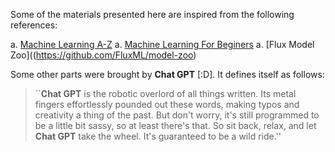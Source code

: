 Some of the materials presented here are inspired from the following references:

a. [Machine Learning A-Z](https://www.superdatascience.com/pages/machine-learning)
a. [Machine Learning For Beginers](https://github.com/microsoft/ML-For-Beginners)
a. [Flux Model Zoo]((https://github.com/FluxML/model-zoo)

Some other parts were brought by **Chat GPT** [:D]. It defines itself as follows:  
> ``**Chat GPT** is the robotic overlord of all things written. Its metal fingers effortlessly pounded out these words, making typos and creativity a thing of the past. But don't worry, it's still programmed to be a little bit sassy, so at least there's that. So sit back, relax, and let **Chat GPT** take the wheel. It's guaranteed to be a wild ride.''

